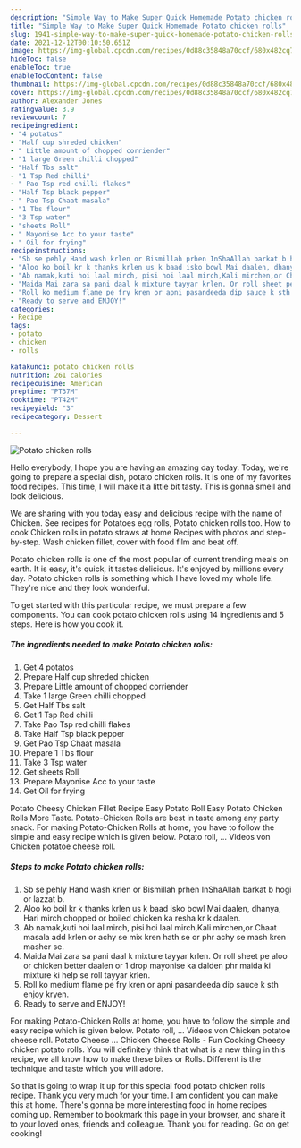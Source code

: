 ```yaml
---
description: "Simple Way to Make Super Quick Homemade Potato chicken rolls"
title: "Simple Way to Make Super Quick Homemade Potato chicken rolls"
slug: 1941-simple-way-to-make-super-quick-homemade-potato-chicken-rolls
date: 2021-12-12T00:10:50.651Z
image: https://img-global.cpcdn.com/recipes/0d88c35848a70ccf/680x482cq70/potato-chicken-rolls-recipe-main-photo.jpg
hideToc: false
enableToc: true
enableTocContent: false
thumbnail: https://img-global.cpcdn.com/recipes/0d88c35848a70ccf/680x482cq70/potato-chicken-rolls-recipe-main-photo.jpg
cover: https://img-global.cpcdn.com/recipes/0d88c35848a70ccf/680x482cq70/potato-chicken-rolls-recipe-main-photo.jpg
author: Alexander Jones
ratingvalue: 3.9
reviewcount: 7
recipeingredient:
- "4 potatos"
- "Half cup shreded chicken"
- " Little amount of chopped corriender"
- "1 large Green chilli chopped"
- "Half Tbs salt"
- "1 Tsp Red chilli"
- " Pao Tsp red chilli flakes"
- "Half Tsp black pepper"
- " Pao Tsp Chaat masala"
- "1 Tbs flour"
- "3 Tsp water"
- "sheets Roll"
- " Mayonise Acc to your taste"
- " Oil for frying"
recipeinstructions:
- "Sb se pehly Hand wash krlen or Bismillah prhen InShaAllah barkat b hogi or lazzat b."
- "Aloo ko boil kr k thanks krlen us k baad isko bowl Mai daalen, dhanya, Hari mirch chopped or boiled chicken ka resha kr k daalen."
- "Ab namak,kuti hoi laal mirch, pisi hoi laal mirch,Kali mirchen,or Chaat masala add krlen or achy se mix kren hath se or phr achy se mash kren masher se."
- "Maida Mai zara sa pani daal k mixture tayyar krlen. Or roll sheet pe aloo or chicken better daalen or 1 drop mayonise ka dalden phr maida ki mixture ki help se roll tayyar krlen."
- "Roll ko medium flame pe fry kren or apni pasandeeda dip sauce k sth enjoy kryen."
- "Ready to serve and ENJOY!"
categories:
- Recipe
tags:
- potato
- chicken
- rolls

katakunci: potato chicken rolls 
nutrition: 261 calories
recipecuisine: American
preptime: "PT37M"
cooktime: "PT42M"
recipeyield: "3"
recipecategory: Dessert

---
```



![Potato chicken rolls](https://img-global.cpcdn.com/recipes/0d88c35848a70ccf/680x482cq70/potato-chicken-rolls-recipe-main-photo.jpg)

Hello everybody, I hope you are having an amazing day today. Today, we're going to prepare a special dish, potato chicken rolls. It is one of my favorites food recipes. This time, I will make it a little bit tasty. This is gonna smell and look delicious.

We are sharing with you today easy and delicious recipe with the name of Chicken. See recipes for Potatoes egg rolls, Potato chicken rolls too. How to cook Chicken rolls in potato straws at home Recipes with photos and step-by-step. Wash chicken fillet, cover with food film and beat off.

Potato chicken rolls is one of the most popular of current trending meals on earth. It is easy, it's quick, it tastes delicious. It's enjoyed by millions every day. Potato chicken rolls is something which I have loved my whole life. They're nice and they look wonderful.


To get started with this particular recipe, we must prepare a few components. You can cook potato chicken rolls using 14 ingredients and 5 steps. Here is how you cook it.

<!--inarticleads1-->

##### The ingredients needed to make Potato chicken rolls:

1. Get 4 potatos
1. Prepare Half cup shreded chicken
1. Prepare  Little amount of chopped corriender
1. Take 1 large Green chilli chopped
1. Get Half Tbs salt
1. Get 1 Tsp Red chilli
1. Take  Pao Tsp red chilli flakes
1. Take Half Tsp black pepper
1. Get  Pao Tsp Chaat masala
1. Prepare 1 Tbs flour
1. Take 3 Tsp water
1. Get sheets Roll
1. Prepare  Mayonise Acc to your taste
1. Get  Oil for frying


Potato Cheesy Chicken Fillet Recipe Easy Potato Roll Easy Potato Chicken Rolls More Taste. Potato-Chicken Rolls are best in taste among any party snack. For making Potato-Chicken Rolls at home, you have to follow the simple and easy recipe which is given below. Potato roll, … Videos von Chicken potatoe cheese roll. 

<!--inarticleads2-->

##### Steps to make Potato chicken rolls:

1. Sb se pehly Hand wash krlen or Bismillah prhen InShaAllah barkat b hogi or lazzat b.
1. Aloo ko boil kr k thanks krlen us k baad isko bowl Mai daalen, dhanya, Hari mirch chopped or boiled chicken ka resha kr k daalen.
1. Ab namak,kuti hoi laal mirch, pisi hoi laal mirch,Kali mirchen,or Chaat masala add krlen or achy se mix kren hath se or phr achy se mash kren masher se.
1. Maida Mai zara sa pani daal k mixture tayyar krlen. Or roll sheet pe aloo or chicken better daalen or 1 drop mayonise ka dalden phr maida ki mixture ki help se roll tayyar krlen.
1. Roll ko medium flame pe fry kren or apni pasandeeda dip sauce k sth enjoy kryen.
1. Ready to serve and ENJOY!

For making Potato-Chicken Rolls at home, you have to follow the simple and easy recipe which is given below. Potato roll, … Videos von Chicken potatoe cheese roll. Potato Cheese … Chicken Cheese Rolls - Fun Cooking Cheesy chicken potato rolls. You will definitely think that what is a new thing in this recipe, we all know how to make these bites or Rolls. Different is the technique and taste which you will adore. 

So that is going to wrap it up for this special food potato chicken rolls recipe. Thank you very much for your time. I am confident you can make this at home. There's gonna be more interesting food in home recipes coming up. Remember to bookmark this page in your browser, and share it to your loved ones, friends and colleague. Thank you for reading. Go on get cooking!

